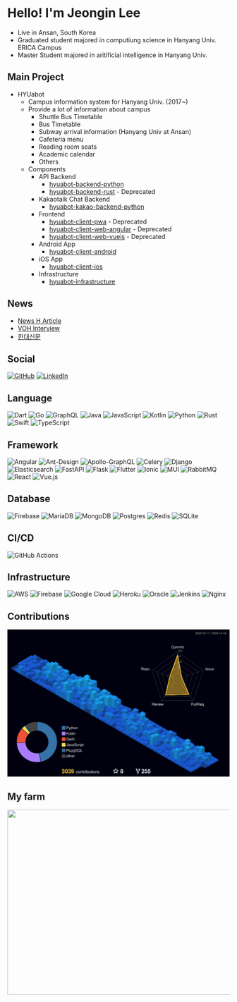 # Hello! I'm Jeongin Lee
* Live in Ansan, South Korea
* Graduated student majored in computiung science in Hanyang Univ. ERICA Campus
* Master Student majored in aritificial intelligence in Hanyang Univ.


## Main Project
* HYUabot
  * Campus information system for Hanyang Univ. (2017~)
  * Provide a lot of information about campus
    * Shuttle Bus Timetable
    * Bus Timetable
    * Subway arrival information (Hanyang Univ at Ansan)
    * Cafeteria menu
    * Reading room seats
    * Academic calendar
    * Others
  * Components
    * API Backend
      * [hyuabot-backend-python](https://github.com/hyuabot-developers/hyuabot-backend-python)
      * [hyuabot-backend-rust](https://github.com/hyuabot-developers/hyuabot-backend-rust) - Deprecated
    * Kakaotalk Chat Backend
      * [hyuabot-kakao-backend-python](https://github.com/hyuabot-developers/hyuabot-kakao-backend-python)
    * Frontend
      * [hyuabot-client-pwa](https://github.com/hyuabot-developers/hyuabot-client-pwa) - Deprecated
      * [hyuabot-client-web-angular](https://github.com/hyuabot-developers/hyuabot-client-web-angular) - Deprecated
      * [hyuabot-client-web-vuejs](https://github.com/hyuabot-developers/hyuabot-client-web-vuejs) - Deprecated
    * Android App
      * [hyuabot-client-android](https://github.com/hyuabot-developers/hyuabot-client-android)
    * iOS App
      * [hyuabot-client-ios](https://github.com/hyuabot-developers/hyuabot-client-ios)
    * Infrastructure
      * [hyuabot-infrastructure](https://github.com/hyuabot-developers/hyuabot-infrastructure)

## News
* [News H Article](https://www.newshyu.com/news/articleView.html?idxno=945543)
* [VOH Interview](https://www.youtube.com/watch?v=oscf4rpIjYo)
* [한대신문](https://www.hynews.ac.kr/news/articleView.html?idxno=12631)

## Social
[![GitHub](https://img.shields.io/badge/github-%23121011.svg?style=for-the-badge&logo=github&logoColor=white)](https://github.com/jil8885)
[![LinkedIn](https://img.shields.io/badge/linkedin-%230077B5.svg?style=for-the-badge&logo=linkedin&logoColor=white)](https://www.linkedin.com/in/jeongin-lee-b16148170)

## Language
![Dart](https://img.shields.io/badge/dart-%230175C2.svg?style=for-the-badge&logo=dart&logoColor=white)
![Go](https://img.shields.io/badge/go-%2300ADD8.svg?style=for-the-badge&logo=go&logoColor=white)
![GraphQL](https://img.shields.io/badge/-GraphQL-E10098?style=for-the-badge&logo=graphql&logoColor=white)
![Java](https://img.shields.io/badge/java-%23ED8B00.svg?style=for-the-badge&logo=openjdk&logoColor=white)
![JavaScript](https://img.shields.io/badge/javascript-%23323330.svg?style=for-the-badge&logo=javascript&logoColor=%23F7DF1E)
![Kotlin](https://img.shields.io/badge/kotlin-%237F52FF.svg?style=for-the-badge&logo=kotlin&logoColor=white)
![Python](https://img.shields.io/badge/python-3670A0?style=for-the-badge&logo=python&logoColor=ffdd54)
![Rust](https://img.shields.io/badge/rust-%23000000.svg?style=for-the-badge&logo=rust&logoColor=white)
![Swift](https://img.shields.io/badge/swift-F54A2A?style=for-the-badge&logo=swift&logoColor=white)
![TypeScript](https://img.shields.io/badge/typescript-%23007ACC.svg?style=for-the-badge&logo=typescript&logoColor=white)

## Framework
![Angular](https://img.shields.io/badge/angular-%23DD0031.svg?style=for-the-badge&logo=angular&logoColor=white)
![Ant-Design](https://img.shields.io/badge/-AntDesign-%230170FE?style=for-the-badge&logo=ant-design&logoColor=white)
![Apollo-GraphQL](https://img.shields.io/badge/-ApolloGraphQL-311C87?style=for-the-badge&logo=apollo-graphql)
![Celery](https://img.shields.io/badge/celery-%23a9cc54.svg?style=for-the-badge&logo=celery&logoColor=ddf4a4)
![Django](https://img.shields.io/badge/django-%23092E20.svg?style=for-the-badge&logo=django&logoColor=white)
![Elasticsearch](https://img.shields.io/badge/elasticsearch-%230377CC.svg?style=for-the-badge&logo=elasticsearch&logoColor=white)
![FastAPI](https://img.shields.io/badge/FastAPI-005571?style=for-the-badge&logo=fastapi)
![Flask](https://img.shields.io/badge/flask-%23000.svg?style=for-the-badge&logo=flask&logoColor=white)
![Flutter](https://img.shields.io/badge/Flutter-%2302569B.svg?style=for-the-badge&logo=Flutter&logoColor=white)
![Ionic](https://img.shields.io/badge/Ionic-%233880FF.svg?style=for-the-badge&logo=Ionic&logoColor=white)
![MUI](https://img.shields.io/badge/MUI-%230081CB.svg?style=for-the-badge&logo=mui&logoColor=white)
![RabbitMQ](https://img.shields.io/badge/Rabbitmq-FF6600?style=for-the-badge&logo=rabbitmq&logoColor=white)
![React](https://img.shields.io/badge/react-%2320232a.svg?style=for-the-badge&logo=react&logoColor=%2361DAFB)
![Vue.js](https://img.shields.io/badge/vuejs-%2335495e.svg?style=for-the-badge&logo=vuedotjs&logoColor=%234FC08D)

## Database
![Firebase](https://img.shields.io/badge/firebase-a08021?style=for-the-badge&logo=firebase&logoColor=ffcd34)
![MariaDB](https://img.shields.io/badge/MariaDB-003545?style=for-the-badge&logo=mariadb&logoColor=white)
![MongoDB](https://img.shields.io/badge/MongoDB-%234ea94b.svg?style=for-the-badge&logo=mongodb&logoColor=white)
![Postgres](https://img.shields.io/badge/postgres-%23316192.svg?style=for-the-badge&logo=postgresql&logoColor=white)
![Redis](https://img.shields.io/badge/redis-%23DD0031.svg?style=for-the-badge&logo=redis&logoColor=white)
![SQLite](https://img.shields.io/badge/sqlite-%2307405e.svg?style=for-the-badge&logo=sqlite&logoColor=white)

## CI/CD
![GitHub Actions](https://img.shields.io/badge/github%20actions-%232671E5.svg?style=for-the-badge&logo=githubactions&logoColor=white)

## Infrastructure
![AWS](https://img.shields.io/badge/AWS-%23FF9900.svg?style=for-the-badge&logo=amazon-aws&logoColor=white)
![Firebase](https://img.shields.io/badge/firebase-%23039BE5.svg?style=for-the-badge&logo=firebase)
![Google Cloud](https://img.shields.io/badge/GoogleCloud-%234285F4.svg?style=for-the-badge&logo=google-cloud&logoColor=white)
![Heroku](https://img.shields.io/badge/heroku-%23430098.svg?style=for-the-badge&logo=heroku&logoColor=white)
![Oracle](https://img.shields.io/badge/Oracle-F80000?style=for-the-badge&logo=oracle&logoColor=white)
![Jenkins](https://img.shields.io/badge/jenkins-%232C5263.svg?style=for-the-badge&logo=jenkins&logoColor=white)
![Nginx](https://img.shields.io/badge/nginx-%23009639.svg?style=for-the-badge&logo=nginx&logoColor=white)

## Contributions
![](./profile-3d-contrib/profile-night-view.svg)

## My farm
<img
  src="https://render.gitanimals.org/farms/jil8885"
  width="1280"
  height="420"
/>